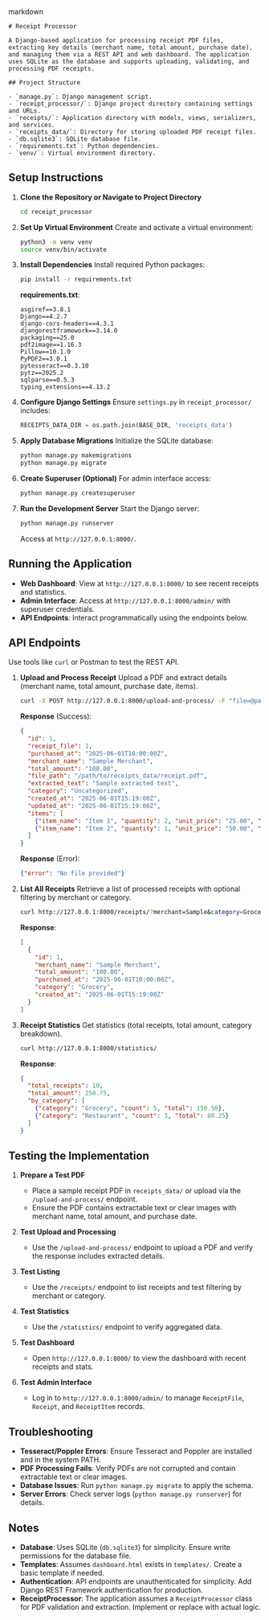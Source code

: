 markdown
```
# Receipt Processor

A Django-based application for processing receipt PDF files, extracting key details (merchant name, total amount, purchase date), and managing them via a REST API and web dashboard. The application uses SQLite as the database and supports uploading, validating, and processing PDF receipts.

## Project Structure

- `manage.py`: Django management script.
- `receipt_processor/`: Django project directory containing settings and URLs.
- `receipts/`: Application directory with models, views, serializers, and services.
- `receipts_data/`: Directory for storing uploaded PDF receipt files.
- `db.sqlite3`: SQLite database file.
- `requirements.txt`: Python dependencies.
- `venv/`: Virtual environment directory.
```

## Setup Instructions
1. **Clone the Repository or Navigate to Project Directory**
   ```bash
   cd receipt_processor
   ```

2. **Set Up Virtual Environment**
   Create and activate a virtual environment:
   ```bash
   python3 -m venv venv
   source venv/bin/activate 
   ```

3. **Install Dependencies**
   Install required Python packages:
   ```bash
   pip install -r requirements.txt
   ```

   **requirements.txt**:
   ```
   asgiref==3.8.1
   Django==4.2.7
   django-cors-headers==4.3.1
   djangorestframework==3.14.0
   packaging==25.0
   pdf2image==1.16.3
   Pillow==10.1.0
   PyPDF2==3.0.1
   pytesseract==0.3.10
   pytz==2025.2
   sqlparse==0.5.3
   typing_extensions==4.13.2
   ```

4. **Configure Django Settings**
   Ensure `settings.py` in `receipt_processor/` includes:
   ```python
   RECEIPTS_DATA_DIR = os.path.join(BASE_DIR, 'receipts_data')
   ```

5. **Apply Database Migrations**
   Initialize the SQLite database:
   ```bash
   python manage.py makemigrations
   python manage.py migrate
   ```

6. **Create Superuser (Optional)**
   For admin interface access:
   ```bash
   python manage.py createsuperuser
   ```

7. **Run the Development Server**
   Start the Django server:
   ```bash
   python manage.py runserver
   ```
   Access at `http://127.0.0.1:8000/`.

## Running the Application

- **Web Dashboard**: View at `http://127.0.0.1:8000/` to see recent receipts and statistics.
- **Admin Interface**: Access at `http://127.0.0.1:8000/admin/` with superuser credentials.
- **API Endpoints**: Interact programmatically using the endpoints below.

## API Endpoints

Use tools like `curl` or Postman to test the REST API.

1. **Upload and Process Receipt**
   Upload a PDF and extract details (merchant name, total amount, purchase date, items).
   ```bash
   curl -X POST http://127.0.0.1:8000/upload-and-process/ -F "file=@path/to/receipt.pdf"
   ```
   **Response** (Success):
   ```json
   {
     "id": 1,
     "receipt_file": 1,
     "purchased_at": "2025-06-01T10:00:00Z",
     "merchant_name": "Sample Merchant",
     "total_amount": "100.00",
     "file_path": "/path/to/receipts_data/receipt.pdf",
     "extracted_text": "Sample extracted text",
     "category": "Uncategorized",
     "created_at": "2025-06-01T15:19:00Z",
     "updated_at": "2025-06-01T15:19:00Z",
     "items": [
       {"item_name": "Item 1", "quantity": 2, "unit_price": "25.00", "total_price": "50.00"},
       {"item_name": "Item 2", "quantity": 1, "unit_price": "50.00", "total_price": "50.00"}
     ]
   }
   ```
   **Response** (Error):
   ```json
   {"error": "No file provided"}
   ```

2. **List All Receipts**
   Retrieve a list of processed receipts with optional filtering by merchant or category.
   ```bash
   curl http://127.0.0.1:8000/receipts/?merchant=Sample&category=Grocery
   ```
   **Response**:
   ```json
   [
     {
       "id": 1,
       "merchant_name": "Sample Merchant",
       "total_amount": "100.00",
       "purchased_at": "2025-06-01T10:00:00Z",
       "category": "Grocery",
       "created_at": "2025-06-01T15:19:00Z"
     }
   ]
   ```

3. **Receipt Statistics**
   Get statistics (total receipts, total amount, category breakdown).
   ```bash
   curl http://127.0.0.1:8000/statistics/
   ```
   **Response**:
   ```json
   {
     "total_receipts": 10,
     "total_amount": 250.75,
     "by_category": [
       {"category": "Grocery", "count": 5, "total": 150.50},
       {"category": "Restaurant", "count": 3, "total": 80.25}
     ]
   }
   ```

## Testing the Implementation

1. **Prepare a Test PDF**
   - Place a sample receipt PDF in `receipts_data/` or upload via the `/upload-and-process/` endpoint.
   - Ensure the PDF contains extractable text or clear images with merchant name, total amount, and purchase date.

2. **Test Upload and Processing**
   - Use the `/upload-and-process/` endpoint to upload a PDF and verify the response includes extracted details.

3. **Test Listing**
   - Use the `/receipts/` endpoint to list receipts and test filtering by merchant or category.

4. **Test Statistics**
   - Use the `/statistics/` endpoint to verify aggregated data.

5. **Test Dashboard**
   - Open `http://127.0.0.1:8000/` to view the dashboard with recent receipts and stats.

6. **Test Admin Interface**
   - Log in to `http://127.0.0.1:8000/admin/` to manage `ReceiptFile`, `Receipt`, and `ReceiptItem` records.

## Troubleshooting

- **Tesseract/Poppler Errors**: Ensure Tesseract and Poppler are installed and in the system PATH.
- **PDF Processing Fails**: Verify PDFs are not corrupted and contain extractable text or clear images.
- **Database Issues**: Run `python manage.py migrate` to apply the schema.
- **Server Errors**: Check server logs (`python manage.py runserver`) for details.

## Notes

- **Database**: Uses SQLite (`db.sqlite3`) for simplicity. Ensure write permissions for the database file.
- **Templates**: Assumes `dashboard.html` exists in `templates/`. Create a basic template if needed.
- **Authentication**: API endpoints are unauthenticated for simplicity. Add Django REST Framework authentication for production.
- **ReceiptProcessor**: The application assumes a `ReceiptProcessor` class for PDF validation and extraction. Implement or replace with actual logic.

```
